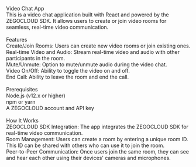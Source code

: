 Video Chat App<br>
This is a video chat application built with React and powered by the ZEGOCLOUD SDK. It allows users to create or join video rooms for seamless, real-time video communication.
<br>
<br>
Features<br>
Create/Join Rooms: Users can create new video rooms or join existing ones.
<br>
Real-time Video and Audio: Stream real-time video and audio with other participants in the room.
<br>
Mute/Unmute: Option to mute/unmute audio during the video chat.
<br>
Video On/Off: Ability to toggle the video on and off.
<br>
End Call: Ability to leave the room and end the call.
<br>
<br>
Prerequisites
<br>
Node.js (v12.x or higher)
<br>
npm or yarn
<br>
A ZEGOCLOUD account and API key
<br><br>
How It Works
<br>
ZEGOCLOUD SDK Integration: The app integrates the ZEGOCLOUD SDK for real-time video communication.
<br>
Room Management: Users can create a room by entering a unique room ID. This ID can be shared with others who can use it to join the room.
<br>
Peer-to-Peer Communication: Once users join the same room, they can see and hear each other using their devices' cameras and microphones.
<br>
